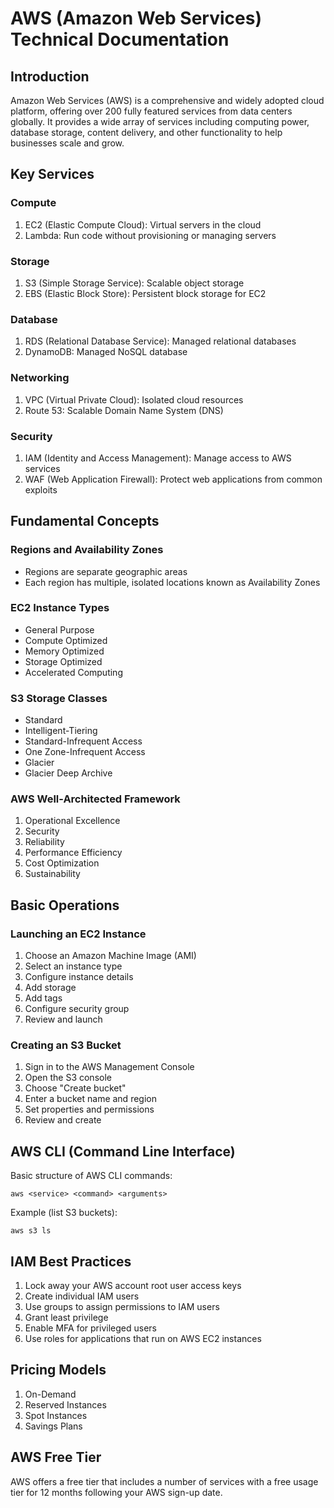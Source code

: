 # AWS (Amazon Web Services) Technical Documentation

## Introduction

Amazon Web Services (AWS) is a comprehensive and widely adopted cloud platform, offering over 200 fully featured services from data centers globally. It provides a wide array of services including computing power, database storage, content delivery, and other functionality to help businesses scale and grow.

## Key Services

### Compute
1. EC2 (Elastic Compute Cloud): Virtual servers in the cloud
2. Lambda: Run code without provisioning or managing servers

### Storage
1. S3 (Simple Storage Service): Scalable object storage
2. EBS (Elastic Block Store): Persistent block storage for EC2

### Database
1. RDS (Relational Database Service): Managed relational databases
2. DynamoDB: Managed NoSQL database

### Networking
1. VPC (Virtual Private Cloud): Isolated cloud resources
2. Route 53: Scalable Domain Name System (DNS)

### Security
1. IAM (Identity and Access Management): Manage access to AWS services
2. WAF (Web Application Firewall): Protect web applications from common exploits

## Fundamental Concepts

### Regions and Availability Zones
- Regions are separate geographic areas
- Each region has multiple, isolated locations known as Availability Zones

### EC2 Instance Types
- General Purpose
- Compute Optimized
- Memory Optimized
- Storage Optimized
- Accelerated Computing

### S3 Storage Classes
- Standard
- Intelligent-Tiering
- Standard-Infrequent Access
- One Zone-Infrequent Access
- Glacier
- Glacier Deep Archive

### AWS Well-Architected Framework
1. Operational Excellence
2. Security
3. Reliability
4. Performance Efficiency
5. Cost Optimization
6. Sustainability

## Basic Operations

### Launching an EC2 Instance
1. Choose an Amazon Machine Image (AMI)
2. Select an instance type
3. Configure instance details
4. Add storage
5. Add tags
6. Configure security group
7. Review and launch

### Creating an S3 Bucket
1. Sign in to the AWS Management Console
2. Open the S3 console
3. Choose "Create bucket"
4. Enter a bucket name and region
5. Set properties and permissions
6. Review and create

## AWS CLI (Command Line Interface)

Basic structure of AWS CLI commands:
```
aws <service> <command> <arguments>
```

Example (list S3 buckets):
```
aws s3 ls
```

## IAM Best Practices
1. Lock away your AWS account root user access keys
2. Create individual IAM users
3. Use groups to assign permissions to IAM users
4. Grant least privilege
5. Enable MFA for privileged users
6. Use roles for applications that run on AWS EC2 instances

## Pricing Models
1. On-Demand
2. Reserved Instances
3. Spot Instances
4. Savings Plans

## AWS Free Tier
AWS offers a free tier that includes a number of services with a free usage tier for 12 months following your AWS sign-up date.

